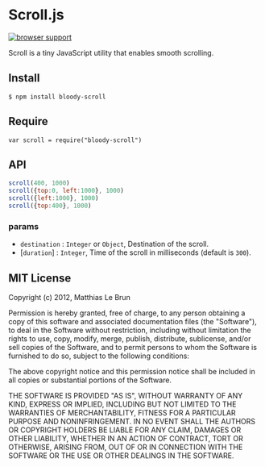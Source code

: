 # Scroll.js

[![browser support](https://ci.testling.com/bloodyowl/scroll.png)](https://ci.testling.com/bloodyowl/scroll)

Scroll is a tiny JavaScript utility that enables smooth scrolling.

## Install

```
$ npm install bloody-scroll
```

## Require

```
var scroll = require("bloody-scroll")
```

## API

```javascript
scroll(400, 1000)
scroll({top:0, left:1000}, 1000)
scroll({left:1000}, 1000)
scroll({top:400}, 1000)
```

### params

* `destination` : `Integer` or `Object`, Destination of the scroll.
* [`duration`] : `Integer`, Time of the scroll in milliseconds (default is `300`).

## MIT License

Copyright (c) 2012, Matthias Le Brun

Permission is hereby granted, free of charge, to any person obtaining a copy of this software and associated documentation files (the "Software"), to deal in the Software without restriction, including without limitation the rights to use, copy, modify, merge, publish, distribute, sublicense, and/or sell copies of the Software, and to permit persons to whom the Software is furnished to do so, subject to the following conditions:

The above copyright notice and this permission notice shall be included in all copies or substantial portions of the Software.

THE SOFTWARE IS PROVIDED "AS IS", WITHOUT WARRANTY OF ANY KIND, EXPRESS OR IMPLIED, INCLUDING BUT NOT LIMITED TO THE WARRANTIES OF MERCHANTABILITY, FITNESS FOR A PARTICULAR PURPOSE AND NONINFRINGEMENT. IN NO EVENT SHALL THE AUTHORS OR COPYRIGHT HOLDERS BE LIABLE FOR ANY CLAIM, DAMAGES OR OTHER LIABILITY, WHETHER IN AN ACTION OF CONTRACT, TORT OR OTHERWISE, ARISING FROM, OUT OF OR IN CONNECTION WITH THE SOFTWARE OR THE USE OR OTHER DEALINGS IN THE SOFTWARE.
